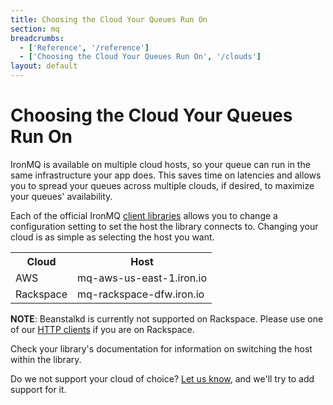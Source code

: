 ```yaml
---
title: Choosing the Cloud Your Queues Run On
section: mq
breadcrumbs:
  - ['Reference', '/reference']
  - ['Choosing the Cloud Your Queues Run On', '/clouds']
layout: default
---
```


# Choosing the Cloud Your Queues Run On

IronMQ is available on multiple cloud hosts, so your queue can run in the same infrastructure your app does. This saves time on latencies and allows you to spread your queues across multiple clouds, if desired, to maximize your queues' availability.

Each of the official IronMQ [client libraries](/mq/libraries) allows you to change a configuration setting to set the host the library connects to. Changing your cloud is as simple as selecting the host you want.

<table class="reference">
<tr><th>Cloud</th><th>Host</th></tr>
<tr><td>AWS</td><td>mq-aws-us-east-1.iron.io</td></tr>
<tr><td>Rackspace</td><td>mq-rackspace-dfw.iron.io</td></tr>
</table>

**NOTE**: Beanstalkd is currently not supported on Rackspace. Please use one of our 
[HTTP clients](/mq/libraries) if you are on Rackspace. 

Check your library's documentation for information on switching the host within the library.

Do we not support your cloud of choice? [Let us know](http://support.iron.io/customer/portal/emails/new), and we'll try to add support for it.
